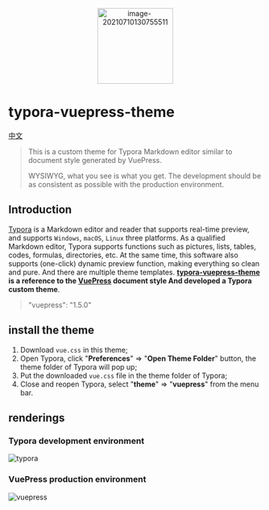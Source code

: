 <p align="center">
<a href="https://typora.io/"><img src="https://i.imgur.com/3U8bJOE.png" alt="image-20210710130755511" width="150" /></a>
</p>

# typora-vuepress-theme

[中文](README_CN.md)

> This is a custom theme for Typora Markdown editor similar to document style generated by VuePress.
>
> WYSIWYG, what you see is what you get. The development should be as consistent as possible with the production environment.

## Introduction

[Typora](https://www.typora.io/) is a Markdown editor and reader that supports real-time preview, and supports `Windows`, `macOS`, `Linux` three platforms. As a qualified Markdown editor, Typora supports functions such as pictures, lists, tables, codes, formulas, directories, etc. At the same time, this software also supports (one-click) dynamic preview function, making everything so clean and pure. And there are multiple theme templates. **[typora-vuepress-theme](https://github.com/exposir/typora-vuepress-theme) is a reference to the [VuePress](https://vuepress.vuejs.org/zh/guide/) document style And developed a Typora custom theme**.

> "vuepress": "1.5.0"

## install the theme

1. Download `vue.css` in this theme;
2. Open Typora, click "**Preferences**" => "**Open Theme Folder**" button, the theme folder of Typora will pop up;
3. Put the downloaded `vue.css` file in the theme folder of Typora;
4. Close and reopen Typora, select "**theme**" => "**vuepress**" from the menu bar.

## renderings

### Typora development environment

![typora](https://raw.githubusercontent.com/exposir/beds/main/blog/typora1.png)

### VuePress production environment

![vuepress](https://raw.githubusercontent.com/exposir/beds/main/blog/typora2.png)

